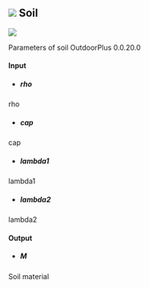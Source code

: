 ## ![](../../images/icons/Soil.png) Soil

![](../../images/components/Soil.png)

Parameters of soil  OutdoorPlus 0.0.20.0

#### Input
* ##### rho 
rho
* ##### cap 
cap
* ##### lambda1 
lambda1
* ##### lambda2 
lambda2

#### Output
* ##### M
Soil material